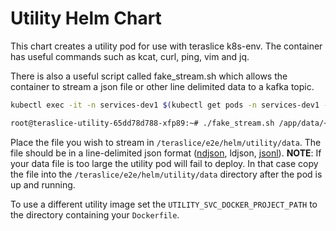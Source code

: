 
# Utility Helm Chart

This chart creates a utility pod for use with teraslice k8s-env. The container has useful commands such as kcat, curl, ping, vim and jq.

There is also a useful script called fake_stream.sh which allows the container to stream a json file or other line delimited data to a kafka topic.

```sh
kubectl exec -it -n services-dev1 $(kubectl get pods -n services-dev1 -l app=teraslice-utility -o=name) -- bash

root@teraslice-utility-65dd78d788-xfp89:~# ./fake_stream.sh /app/data/<my-file.json>
```

Place the file you wish to stream in `/teraslice/e2e/helm/utility/data`. The file should be in a line-delimited json format ([ndjson](https://github.com/ndjson/ndjson-spec), ldjson, [jsonl](https://jsonlines.org/)).
**NOTE**: If your data file is too large the utility pod will fail to deploy. In that case copy the file into the `/teraslice/e2e/helm/utility/data` directory after the pod is up and running.

To use a different utility image set the `UTILITY_SVC_DOCKER_PROJECT_PATH` to the directory containing your `Dockerfile`.
